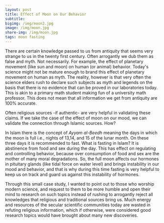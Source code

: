 ```yaml
---
layout: post
title: Effect of Moon on Our Behavior
subtitle: 
bigimg: /img/moon2.jpg
image: /img/moon.jpg
share-img: /img/moon.jpg
tags: moon fasting
---
```


There are certain knowledge passed to us from antiquity that seems very strange to us in the twenty first century. Often arrogantly we dub them as false and myth. Not necessarily. For example, the effect of planetary movement (like sun and moon) on human (or animal) behavior. Today's science might not be mature enough to brand this effect of planetary movement on human as myth. The reality, however is that very often the science elders rush to declare such subjects as myth and legends on the basis that there is no evidence that can be proved in our laboratories today. This is akin to a primary math student making fun of a university math professor. This does not mean that all information we get from antiquity are 100% accurate. 

Often religious sources -if authentic- are very helpful in validating these claims. If we take the case of the effect of moon on our mood, we can validate the connection through Islamic sources. How? 

In Islam there is the concept of *Ayyam al-Beedh* meaning the days in which the moon is full i.e., nights of 13,14, and 15 of the lunar month. On these three days it is recommended to fast. What is fasting in Islam? It is abstinence from food and sex during the day. This has effect on regulating and controlling behavior, because  over consumption of food and sex are the mother of many moral degradations. So, the full moon affects our hormones in pituitary glands (like tidal force on water level) and brings instability in our mood and behavior, and that is why during this time fasting is very helpful to keep us on track and guard us against this instability of hormones. 

Through this small case study, I wanted to point out to those who worship modern science, and request to them to be more humble and open their mind to research on such topics instead of rushing to arrogantly reject all knowledges that religious and traditional sources bring us. Much energy and resources of the secular scientific communities today are wasted in refuting religious information, which if otherwise, were considered good research topics would have brought about many new discoveries.



